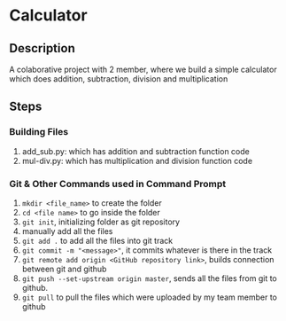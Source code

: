 # Calculator

## Description
A colaborative project with 2 member, where we build a simple calculator which does addition, subtraction, division and multiplication

## Steps

### Building Files
1) add_sub.py: which has addition and subtraction function code
2) mul-div.py: which has multiplication and division function code

### Git & Other Commands used in Command Prompt
1) `mkdir <file_name>` to create the folder
2) `cd <file name>` to go inside the folder
3) `git init`, initializing folder as git repository
4) manually add all the files
5) `git add .` to add all the files into git track
6) `git commit -m "<message>"`, it commits whatever is there in the track
7) `git remote add origin <GitHub repository link>`, builds connection between git and github
8) `git push --set-upstream origin master`, sends all the files from git to github.
9) `git pull` to pull the files which were uploaded by my team member to github
